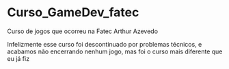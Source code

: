 # Curso_GameDev_fatec
 Curso de jogos que ocorreu na Fatec Arthur Azevedo

 Infelizmente esse curso foi descontinuado por problemas técnicos, e acabamos não encerrando nenhum jogo, mas foi o curso mais diferente que eu já fiz
